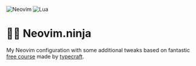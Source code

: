 ![Neovim](https://img.shields.io/badge/NeoVim-%2357A143.svg?&style=for-the-badge&logo=neovim&logoColor=white)
![Lua](https://img.shields.io/badge/lua-%232C2D72.svg?style=for-the-badge&logo=lua&logoColor=white)

# 🥷🎹 Neovim.ninja

My Neovim configuration with some additional tweaks based on fantastic [free course](https://www.youtube.com/playlist?list=PLsz00TDipIffreIaUNk64KxTIkQaGguqn) made by [typecraft](https://www.youtube.com/@typecraft_dev).


